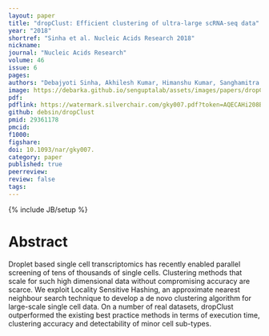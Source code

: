 ```yaml
---
layout: paper
title: "dropClust: Efficient clustering of ultra-large scRNA-seq data"
year: "2018"
shortref: "Sinha et al. Nucleic Acids Research 2018"
nickname:
journal: "Nucleic Acids Research"
volume: 46
issue: 6
pages:
authors: "Debajyoti Sinha, Akhilesh Kumar, Himanshu Kumar, Sanghamitra Bandyopadhyay, Debarka Sengupta"
image: https://debarka.github.io/senguptalab/assets/images/papers/dropClust.png
pdf:
pdflink: https://watermark.silverchair.com/gky007.pdf?token=AQECAHi208BE49Ooan9kkhW_Ercy7Dm3ZL_9Cf3qfKAc485ysgAAAZ0wggGZBgkqhkiG9w0BBwagggGKMIIBhgIBADCCAX8GCSqGSIb3DQEHATAeBglghkgBZQMEAS4wEQQMETHAOet9bYlJ2aUKAgEQgIIBUJLEiGitAMo1FL92wDvfaupvyRf8sU5_escgoTXWKDRM80HMzS0ZpNU_YZDg9fKDpljyqcxZTPwE9Fhs3m5VE16L8-ySBCgi3RvxxN8g_S6sAWqrwXsrRtzNkY1hgYyZ1suGxIZ6QOquBvb2XM7TO4gHUcZzvIq6JKWOogTRBJqDhBZlUgTe-rce_Sx8GvobClUNg_ya4v1mzzUX63fh7jmqKASDGhXRbJ8_6bbMCu7i70jo6qBs2Dt3yb9WvXWVKTScIy_N4X9ET7M3GP6wO0uS-pvyzwhTdcGlMmOjiNIRTajMwkClD8avyX3KLIjCSRF8sRZ9pDeScubbxtjwtpmVphtq_RIELtVuOs-Ax5tfgEKOSkYjJcOPZofSTYtmaJ3eYlTCnuesacAHClglTyEAKEocNxPmQs5ywgHyUAnWGk7BSvJzCkRi8-39oJ4EnQ
github: debsin/dropClust
pmid: 29361178
pmcid:
f1000:
figshare:
doi: 10.1093/nar/gky007.
category: paper
published: true
peerreview:
review: false
tags:
---
```

{% include JB/setup %}


# Abstract

Droplet based single cell transcriptomics has recently enabled parallel screening of tens of thousands of single cells. Clustering methods that scale for such high dimensional data without compromising accuracy are scarce. We exploit Locality Sensitive Hashing, an approximate nearest neighbour search technique to develop a de novo clustering algorithm for large-scale single cell data. On a number of real datasets, dropClust outperformed the existing best practice methods in terms of execution time, clustering accuracy and detectability of minor cell sub-types.
